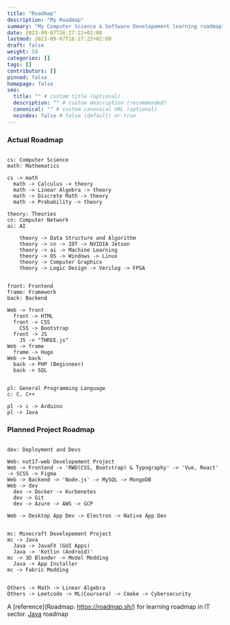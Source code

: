 ```yaml
---
title: "Roadmap"
description: "My Roadmap"
summary: "My Computer Science & Software Developement learning roadmap"
date: 2023-09-07T16:27:22+02:00
lastmod: 2023-09-07T16:27:22+02:00
draft: false
weight: 50
categories: []
tags: []
contributors: []
pinned: false
homepage: false
seo:
  title: "" # custom title (optional)
  description: "" # custom description (recommended)
  canonical: "" # custom canonical URL (optional)
  noindex: false # false (default) or true
---
```


### Actual Roadmap

```kroki {type=d2}

cs: Computer Science
math: Mathematics

cs -> math
  math -> Calculus -> theory
  math -> Linear Algebra -> theory
  math -> Discrete Math -> theory
  math -> Probability -> theory

theory: Theories
cn: Computer Network
ai: AI

    theory -> Data Structure and Algorithm
    theory -> cn -> IOT -> NVIDIA Jetson
    theory -> ai -> Machine Learning
    theory -> OS -> Windows -> Linux
    theory -> Computer Graphics
    theory -> Logic Design -> Verilog -> FPGA
```

```kroki {type=d2}

front: Frontend
frame: Framework
back: Backend

Web -> front
  front -> HTML
  front -> CSS
    CSS -> Bootstrap
  front -> JS
    JS -> "THREE.js"
Web -> frame
  frame -> Hugo
Web -> back
  back -> PHP (Beginneer)
  back -> SQL

```

```kroki {type=d2}

pl: General Programming Language
c: C, C++

pl -> c -> Arduino
pl -> Java

```

### Planned Project Roadmap

```kroki {type=d2}

dev: Deployment and Devs

Web: nut17-web Developement Project
Web -> Frontend -> 'RWD(CSS, Bootstrap) & Typography' -> 'Vue, React' -> SCSS -> Figma
Web -> Backend -> 'Node.js' -> MySQL -> MongoDB
Web -> dev
  dev -> Docker -> Kurbenetes
  dev -> Git
  dev -> Azure -> AWS -> GCP

Web -> Desktop App Dev -> Electron -> Native App Dev

```

```kroki {type=d2}

mc: Minecraft Developement Project
mc -> Java
  Java -> JavaFX (GUI Apps)
  Java -> 'Kotlin (Android)'
mc -> 3D Blender -> Model Modding
  Java -> App Installer
mc -> Fabric Modding
```

```kroki {type=d2}

Others -> Math -> Linear Algebra
Others -> Leetcode -> ML(Coursera) -> Cmake -> Cybersecurity

```

A [reference](Roadmap: https://roadmap.sh/) for learning roadmap in IT sector. [Java](https://medium.com/javarevisited/the-java-programmer-roadmap-f9db163ef2c2) roadmap
